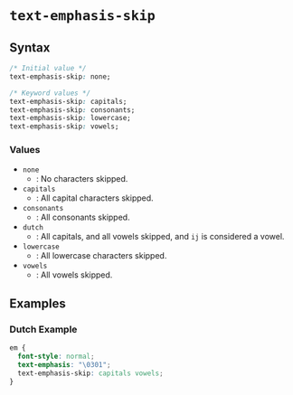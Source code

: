 
# `text-emphasis-skip`

## Syntax

```css
/* Initial value */
text-emphasis-skip: none;

/* Keyword values */
text-emphasis-skip: capitals;
text-emphasis-skip: consonants;
text-emphasis-skip: lowercase;
text-emphasis-skip: vowels;
```

### Values

- `none`
    - : No characters skipped.
- `capitals`
    - : All capital characters skipped.
- `consonants`
    - : All consonants skipped.
- `dutch`
    - : All capitals, and all vowels skipped, and `ij` is considered a vowel.
- `lowercase`
    - : All lowercase characters skipped.
- `vowels`
    - : All vowels skipped.

## Examples

### Dutch Example

```css
em {
  font-style: normal;
  text-emphasis: "\0301";
  text-emphasis-skip: capitals vowels;
}
```
